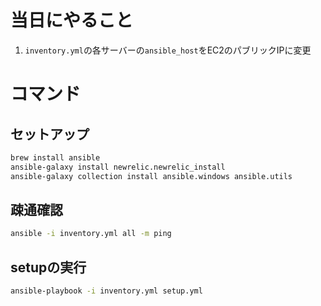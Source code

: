 # 当日にやること

1. `inventory.yml`の各サーバーの`ansible_host`をEC2のパブリックIPに変更

# コマンド

## セットアップ

```bash
brew install ansible
ansible-galaxy install newrelic.newrelic_install
ansible-galaxy collection install ansible.windows ansible.utils
```

## 疎通確認

```bash
ansible -i inventory.yml all -m ping
```

## setupの実行

```bash
ansible-playbook -i inventory.yml setup.yml
```
